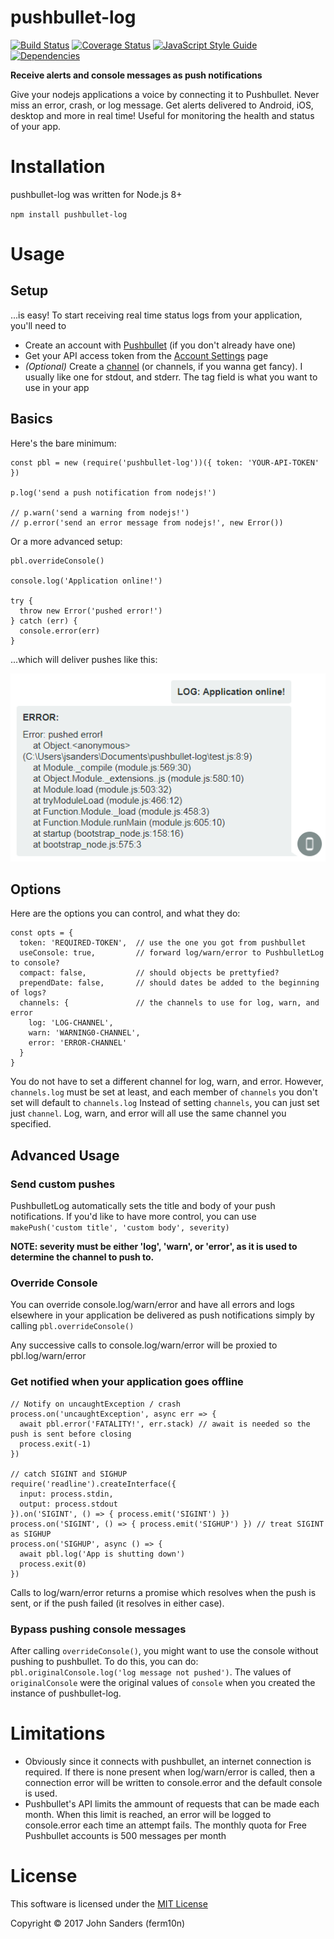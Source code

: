 # pushbullet-log
[![Build Status](https://travis-ci.org/ferm10n/pushbullet-log.svg?branch=master)](https://travis-ci.org/ferm10n/pushbullet-log)
[![Coverage Status](https://coveralls.io/repos/github/ferm10n/pushbullet-log/badge.svg?branch=master)](https://coveralls.io/github/ferm10n/pushbullet-log?branch=master)
[![JavaScript Style Guide](https://img.shields.io/badge/code_style-standard-brightgreen.svg)](https://standardjs.com)
[![Dependencies](https://david-dm.org/ferm10n/pushbullet-log/status.svg)](https://david-dm.org/ferm10n/pushbullet-log)

**Receive alerts and console messages as push notifications**

Give your nodejs applications a voice by connecting it to Pushbullet. Never miss an error, crash, or log message. Get alerts delivered to Android, iOS, desktop and more in real time! Useful for monitoring the health and status of your app.

# Installation
pushbullet-log was written for Node.js 8+

`npm install pushbullet-log`

# Usage
## Setup
...is easy! To start receiving real time status logs from your application, you'll need to
- Create an account with [Pushbullet](https://www.pushbullet.com/) (if you don't already have one)
- Get your API access token from the [Account Settings](https://www.pushbullet.com/#settings/account) page
- *(Optional)* Create a [channel](https://www.pushbullet.com/my-channel) (or channels, if you wanna get fancy). I usually like one for stdout, and stderr. The tag field is what you want to use in your app

## Basics
Here's the bare minimum:
```
const pbl = new (require('pushbullet-log'))({ token: 'YOUR-API-TOKEN' })

p.log('send a push notification from nodejs!')

// p.warn('send a warning from nodejs!')
// p.error('send an error message from nodejs!', new Error())
```
Or a more advanced setup:
```
pbl.overrideConsole()

console.log('Application online!')

try {
  throw new Error('pushed error!')
} catch (err) {
  console.error(err)
}
```
...which will deliver pushes like this:

![pushbullet-log in action](https://github.com/ferm10n/pushbullet-log/raw/master/example.png)

## Options
Here are the options you can control, and what they do:
```
const opts = {
  token: 'REQUIRED-TOKEN',  // use the one you got from pushbullet
  useConsole: true,         // forward log/warn/error to PushbulletLog to console?
  compact: false,           // should objects be prettyfied?
  prependDate: false,       // should dates be added to the beginning of logs?
  channels: {               // the channels to use for log, warn, and error
    log: 'LOG-CHANNEL',
    warn: 'WARNING0-CHANNEL',
    error: 'ERROR-CHANNEL'
  }
}
```
You do not have to set a different channel for log, warn, and error. However, `channels.log` must be set at least, and each member of `channels` you don't set will default to `channels.log`
Instead of setting `channels`, you can just set just `channel`. Log, warn, and error will all use the same channel you specified.

## Advanced Usage
### Send custom pushes
PushbulletLog automatically sets the title and body of your push notifications. If you'd like to have more control, you can use `makePush('custom title', 'custom body', severity)`

**NOTE: severity must be either 'log', 'warn', or 'error', as it is used to determine the channel to push to.**
### Override Console
You can override console.log/warn/error and have all errors and logs elsewhere in your application be delivered as push notifications simply by calling ```pbl.overrideConsole()```

Any successive calls to console.log/warn/error will be proxied to pbl.log/warn/error
### Get notified when your application goes offline
```
// Notify on uncaughtException / crash
process.on('uncaughtException', async err => {
  await pbl.error('FATALITY!', err.stack) // await is needed so the push is sent before closing
  process.exit(-1)
})

// catch SIGINT and SIGHUP
require('readline').createInterface({
  input: process.stdin,
  output: process.stdout
}).on('SIGINT', () => { process.emit('SIGINT') })
process.on('SIGINT', () => { process.emit('SIGHUP') }) // treat SIGINT as SIGHUP
process.on('SIGHUP', async () => {
  await pbl.log('App is shutting down')
  process.exit(0)
})
```
Calls to log/warn/error returns a promise which resolves when the push is sent, or if the push failed (it resolves in either case).

### Bypass pushing console messages
After calling `overrideConsole()`, you might want to use the console without pushing to pushbullet. To do this, you can do: `pbl.originalConsole.log('log message not pushed')`. The values of `originalConsole` were the original values of `console` when you created the instance of pushbullet-log.

# Limitations
- Obviously since it connects with pushbullet, an internet connection is required. If there is none present when log/warn/error is called, then a connection error will be written to console.error and the default console is used.
- Pushbullet's API limits the ammount of requests that can be made each month.
When this limit is reached, an error will be logged to console.error each time
an attempt fails. The monthly quota for Free Pushbullet accounts is 500 messages per month

# License
This software is licensed under the [MIT License](https://github.com/ferm10n/pushbullet-log/blob/master/LICENSE)

Copyright © 2017 John Sanders (ferm10n)
